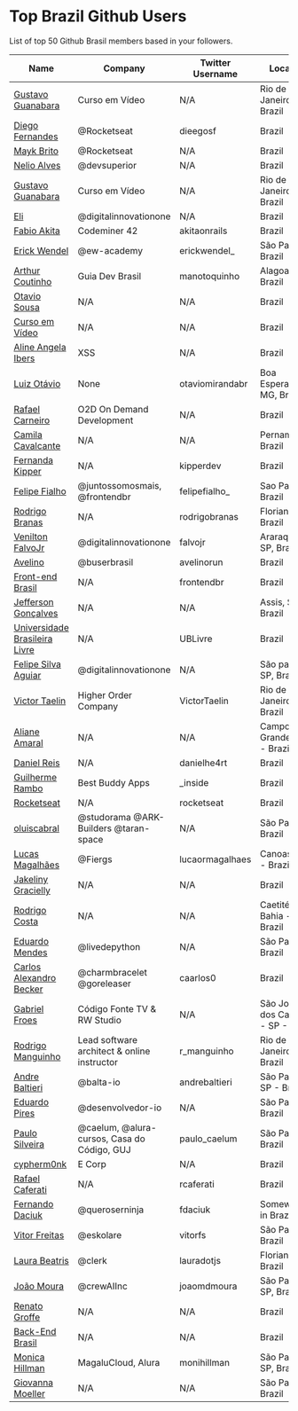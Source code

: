 # Top Brazil Github Users

List of top 50 Github Brasil members based in your followers.

<!-- START TOP USERS -->
| Name | Company | Twitter Username | Location | Repositories |
|------|---------|------------------|----------|--------------|
| [Gustavo Guanabara](https://github.com/gustavoguanabara) | Curso em Vídeo | N/A | Rio de Janeiro, Brazil | 8 |
| [Diego Fernandes](https://github.com/diego3g) | @Rocketseat  | dieegosf | Brazil | 75 |
| [Mayk Brito](https://github.com/maykbrito) | @Rocketseat  | N/A | Brazil | 146 |
| [Nelio Alves](https://github.com/acenelio) | @devsuperior  | N/A | Brazil | 288 |
| [Gustavo Guanabara](https://github.com/professorguanabara) | Curso em Vídeo | N/A | Rio de Janeiro, Brazil | 7 |
| [Eli](https://github.com/elidianaandrade) | @digitalinnovationone | N/A | Brazil | 7 |
| [Fabio Akita](https://github.com/akitaonrails) | Codeminer 42 | akitaonrails | Brazil | 130 |
| [Erick Wendel](https://github.com/ErickWendel) | @ew-academy  | erickwendel_ | São Paulo - Brazil | 327 |
| [Arthur Coutinho](https://github.com/arthurspk) | Guia Dev Brasil | manotoquinho | Alagoas, Brazil | 161 |
| [Otavio Sousa](https://github.com/otaviossousa) | N/A | N/A | Brazil | 45 |
| [Curso em Vídeo](https://github.com/cursoemvideo) | N/A | N/A | Brazil | 5 |
| [Aline Angela Ibers](https://github.com/alineai18) | XSS | N/A | Brazil | 4 |
| [Luiz Otávio](https://github.com/luizomf) | None | otaviomirandabr | Boa Esperança, MG, Brazil | 121 |
| [Rafael Carneiro](https://github.com/Rafaelmdcarneiro) | O2D On Demand Development | N/A | Brazil | 286 |
| [Camila Cavalcante](https://github.com/cami-la) | N/A | N/A | Pernambuco, Brazil | 163 |
| [Fernanda Kipper](https://github.com/Fernanda-Kipper) | N/A | kipperdev | Brazil | 82 |
| [Felipe Fialho](https://github.com/felipefialho) | @juntossomosmais, @frontendbr  | felipefialho_ | Sao Paulo - Brazil | 37 |
| [Rodrigo Branas](https://github.com/rodrigobranas) | N/A | rodrigobranas | Florianópolis, Brazil | 326 |
| [Venilton FalvoJr](https://github.com/falvojr) | @digitalinnovationone | falvojr | Araraquara-SP, Brazil | 66 |
| [Avelino](https://github.com/avelino) | @buserbrasil | avelinorun | Brazil | 225 |
| [Front-end Brasil](https://github.com/frontendbr) | N/A | frontendbr | Brazil | 3 |
| [Jefferson Gonçalves](https://github.com/jeffersongoncalves) | N/A | N/A | Assis, SP, Brazil | 26 |
| [Universidade Brasileira Livre](https://github.com/Universidade-Livre) | N/A | UBLivre | Brazil | 14 |
| [Felipe Silva Aguiar](https://github.com/felipeAguiarCode) | @digitalinnovationone | N/A | São paulo - SP, Brazil | 60 |
| [Victor Taelin](https://github.com/VictorTaelin) | Higher Order Company | VictorTaelin | Rio de Janeiro, Brazil | 243 |
| [Aliane Amaral](https://github.com/AlianeAmaral) | N/A | N/A | Campo Grande, MS - Brazil | 37 |
| [Daniel Reis](https://github.com/danielhe4rt) | N/A | danielhe4rt | Brazil | 215 |
| [Guilherme Rambo](https://github.com/insidegui) | Best Buddy Apps | _inside | Brazil | 217 |
| [Rocketseat](https://github.com/Rocketseat) | N/A | rocketseat | Brazil | 32 |
| [oluiscabral](https://github.com/oluiscabral) | @studorama @ARK-Builders @taran-space | N/A | São Paulo, Brazil | 39 |
| [Lucas Magalhães](https://github.com/lucasrmagalhaes) | @Fiergs | lucaormagalhaes | Canoas, RS - Brazil | 191 |
| [Jakeliny Gracielly](https://github.com/jakeliny) | N/A | N/A | Brazil | 13 |
| [Rodrigo Costa](https://github.com/Rodrigo-Cn) | N/A | N/A | Caetité - Bahia - Brazil | 36 |
| [Eduardo Mendes](https://github.com/dunossauro) | @livedepython | N/A | São Paulo, Brazil | 189 |
| [Carlos Alexandro Becker](https://github.com/caarlos0) | @charmbracelet @goreleaser | caarlos0 | Brazil | 118 |
| [Gabriel Froes](https://github.com/gabrielfroes) | Código Fonte TV & RW Studio | N/A | São José dos Campos - SP - Brazil | 38 |
| [Rodrigo Manguinho](https://github.com/rmanguinho) | Lead software architect & online instructor | r_manguinho | Rio de Janeiro, Brazil | 12 |
| [Andre Baltieri](https://github.com/andrebaltieri) | @balta-io | andrebaltieri | São Paulo, SP - Brazil | 421 |
| [Eduardo Pires](https://github.com/EduardoPires) | @desenvolvedor-io  | N/A | São Paulo - Brazil | 85 |
| [Paulo Silveira](https://github.com/peas) | @caelum, @alura-cursos, Casa do Código, GUJ  | paulo_caelum | São Paulo, Brazil | 16 |
| [cypherm0nk](https://github.com/cypherm0nk) | E Corp | N/A | Brazil | 11 |
| [Rafael Caferati](https://github.com/rcaferati) | N/A | rcaferati | Brazil | 6 |
| [Fernando Daciuk](https://github.com/fdaciuk) | @queroserninja | fdaciuk | Somewhere in Brazil | 201 |
| [Vitor Freitas](https://github.com/vitorfs) | @eskolare | vitorfs | São Paulo, Brazil | 46 |
| [Laura Beatris](https://github.com/LauraBeatris) | @clerk | lauradotjs | Florianópolis, Brazil | 119 |
| [João Moura](https://github.com/joaomdmoura) | @crewAIInc | joaomdmoura | São Paulo, SP, Brazil | 73 |
| [Renato Groffe](https://github.com/renatogroffe) | N/A | N/A | Brazil | 1715 |
| [Back-End Brasil](https://github.com/backend-br) | N/A | N/A | Brazil | 9 |
| [Monica Hillman](https://github.com/MonicaHillman) | MagaluCloud, Alura  | monihillman | São Paulo - SP, Brazil | 76 |
| [Giovanna Moeller](https://github.com/giovannamoeller) | N/A | N/A | São Paulo, Brazil | 22 |
<!-- END TOP USERS -->
